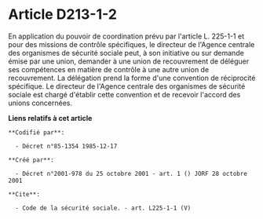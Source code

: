 # Article D213-1-2

En application du pouvoir de coordination prévu par l'article L. 225-1-1 et pour des missions de contrôle spécifiques, le
directeur de l'Agence centrale des organismes de sécurité sociale peut, à son initiative ou sur demande émise par une union,
demander à une union de recouvrement de déléguer ses compétences en matière de contrôle à une autre union de recouvrement. La
délégation prend la forme d'une convention de réciprocité spécifique. Le directeur de l'Agence centrale des organismes de
sécurité sociale est chargé d'établir cette convention et de recevoir l'accord des unions concernées.

**Liens relatifs à cet article**

	**Codifié par**:

	  - Décret n°85-1354 1985-12-17

	**Créé par**:

	  - Décret n°2001-978 du 25 octobre 2001 - art. 1 () JORF 28 octobre 2001

	**Cite**:

	  - Code de la sécurité sociale. - art. L225-1-1 (V)
